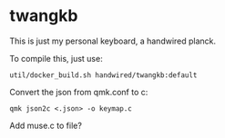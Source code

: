 # twangkb
This is just my personal keyboard, a handwired planck.

To compile this, just use:

    util/docker_build.sh handwired/twangkb:default

Convert the json from qmk.conf to c:

    qmk json2c <.json> -o keymap.c

Add muse.c to file?
